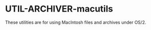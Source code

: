 UTIL-ARCHIVER-macutils
======================

These utilities are for using MacIntosh files and archives under OS/2.
